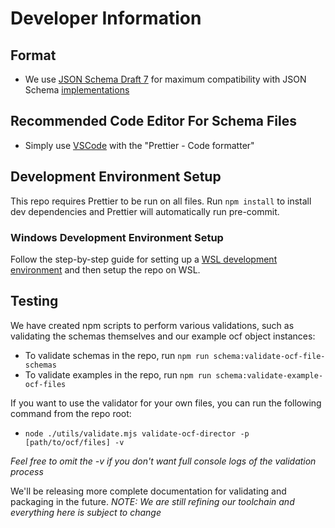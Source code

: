 # Developer Information

## Format

-   We use
    [JSON Schema Draft 7](https:/json-schema.org/specification-links.html#draft-7)
    for maximum compatibility with JSON Schema
    [implementations](https:/protect-us.mimecast.com/s/bvw6ClYgmKf29D5ZHqNca4?domain=json-schema.org)

## Recommended Code Editor For Schema Files

-   Simply use [VSCode](https:/code.visualstudio.com/) with the "Prettier - Code
    formatter"

## Development Environment Setup

This repo requires Prettier to be run on all files. Run `npm install` to install
dev dependencies and Prettier will automatically run pre-commit.

### Windows Development Environment Setup

Follow the step-by-step guide for setting up a
[WSL development environment](https://learn.microsoft.com/en-us/windows/wsl/setup/environment?source=recommendations)
and then setup the repo on WSL.

## Testing

We have created npm scripts to perform various validations, such as validating
the schemas themselves and our example ocf object instances:

-   To validate schemas in the repo, run
    `npm run schema:validate-ocf-file-schemas`
-   To validate examples in the repo, run
    `npm run schema:validate-example-ocf-files`

If you want to use the validator for your own files, you can run the following
command from the repo root:

-   `node ./utils/validate.mjs validate-ocf-director -p [path/to/ocf/files] -v`

_Feel free to omit the -v if you don't want full console logs of the validation
process_

We'll be releasing more complete documentation for validating and packaging in
the future. _NOTE: We are still refining our toolchain and everything here is
subject to change_
